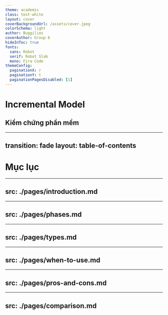 ```yaml
---
theme: academic
class: text-white
layout: cover
coverBackgroundUrl: /assets/cover.jpeg
colorSchema: light
author: Buggilies
coverAuthor: Group 6
hideInToc: true
fonts:
  sans: Robot
  serif: Robot Slab
  mono: Fira Code
themeConfig:
  paginationX: r
  paginationY: t
  paginationPagesDisabled: [1]
---
```


# Incremental Model

## Kiểm chứng phần mềm

---
transition: fade
layout: table-of-contents
---

# Mục lục

---
src: ./pages/introduction.md
---

---
src: ./pages/phases.md
---

---
src: ./pages/types.md
---

---
src: ./pages/when-to-use.md
---

---
src: ./pages/pros-and-cons.md
---

---
src: ./pages/comparison.md
---
